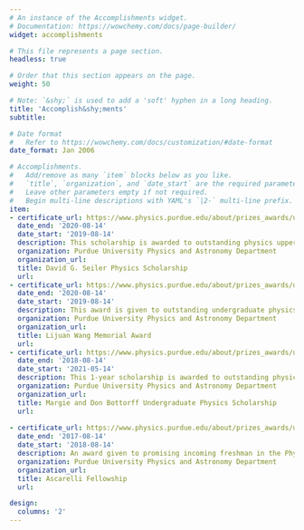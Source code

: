 ```yaml
---
# An instance of the Accomplishments widget.
# Documentation: https://wowchemy.com/docs/page-builder/
widget: accomplishments

# This file represents a page section.
headless: true

# Order that this section appears on the page.
weight: 50

# Note: `&shy;` is used to add a 'soft' hyphen in a long heading.
title: 'Accomplish&shy;ments'
subtitle:

# Date format
#   Refer to https://wowchemy.com/docs/customization/#date-format
date_format: Jan 2006

# Accomplishments.
#   Add/remove as many `item` blocks below as you like.
#   `title`, `organization`, and `date_start` are the required parameters.
#   Leave other parameters empty if not required.
#   Begin multi-line descriptions with YAML's `|2-` multi-line prefix.
item:
- certificate_url: https://www.physics.purdue.edu/about/prizes_awards/undergraduate_awards.html
  date_end: '2020-08-14'
  date_start: '2019-08-14'
  description: This scholarship is awarded to outstanding physics upperclassmen who participate in Women in Science Programs at Purdue University.
  organization: Purdue University Physics and Astronomy Department
  organization_url: 
  title: David G. Seiler Physics Scholarship
  url: 
- certificate_url: https://www.physics.purdue.edu/about/prizes_awards/undergraduate_awards.html
  date_end: '2020-08-14'
  date_start: '2019-08-14'
  description: This award is given to outstanding undergraduate physics majors that promote gender diversity throughout the Physics and Astronomy Department at Purdue University through participation in Women in Physics.
  organization: Purdue University Physics and Astronomy Department
  organization_url: 
  title: Lijuan Wang Memorial Award
  url: 
- certificate_url: https://www.physics.purdue.edu/about/prizes_awards/undergraduate_awards.html
  date_end: '2018-08-14'
  date_start: '2021-05-14'
  description: This 1-year scholarship is awarded to outstanding physics upperclassmen at Purdue. I am a two time recipient of this award.
  organization: Purdue University Physics and Astronomy Department
  organization_url: 
  title: Margie and Don Bottorff Undergraduate Physics Scholarship
  url: 
  
- certificate_url: https://www.physics.purdue.edu/about/prizes_awards/undergraduate_awards.html
  date_end: '2017-08-14'
  date_start: '2018-08-14'
  description: An award given to promising incoming freshman in the Physics Department at Purdue University that allows a small group of students to begin research during their first year at Purdue.
  organization: Purdue University Physics and Astronomy Department
  organization_url: 
  title: Ascarelli Fellowship
  url: 

design:
  columns: '2' 
---
```

